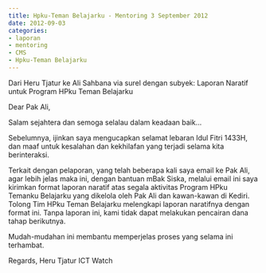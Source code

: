 ```yaml
---
title: Hpku-Teman Belajarku - Mentoring 3 September 2012
date: 2012-09-03
categories:
- laporan
- mentoring
- CMS
- Hpku-Teman Belajarku
---
```


Dari Heru Tjatur ke Ali Sahbana via surel dengan subyek: Laporan Naratif untuk Program HPku Teman Belajarku

Dear Pak Ali,

Salam sejahtera dan semoga selalau dalam keadaan baik... 

Sebelumnya, ijinkan saya mengucapkan selamat lebaran Idul Fitri 1433H, dan maaf
untuk kesalahan dan kekhilafan yang terjadi selama kita berinteraksi.

Terkait dengan pelaporan, yang telah beberapa kali saya email ke Pak
Ali, agar lebih jelas maka ini, dengan bantuan mBak Siska, melalui
email ini saya kirimkan format laporan naratif atas segala aktivitas
Program HPku Temanku Belajarku yang dikelola oleh Pak Ali dan
kawan-kawan di Kediri. Tolong Tim HPku Teman Belajarku melengkapi
laporan naratifnya dengan format ini. Tanpa laporan ini, kami tidak
dapat melakukan pencairan dana tahap berikutnya.

Mudah-mudahan ini membantu memperjelas proses yang selama ini terhambat.

Regards,
Heru Tjatur
ICT Watch

